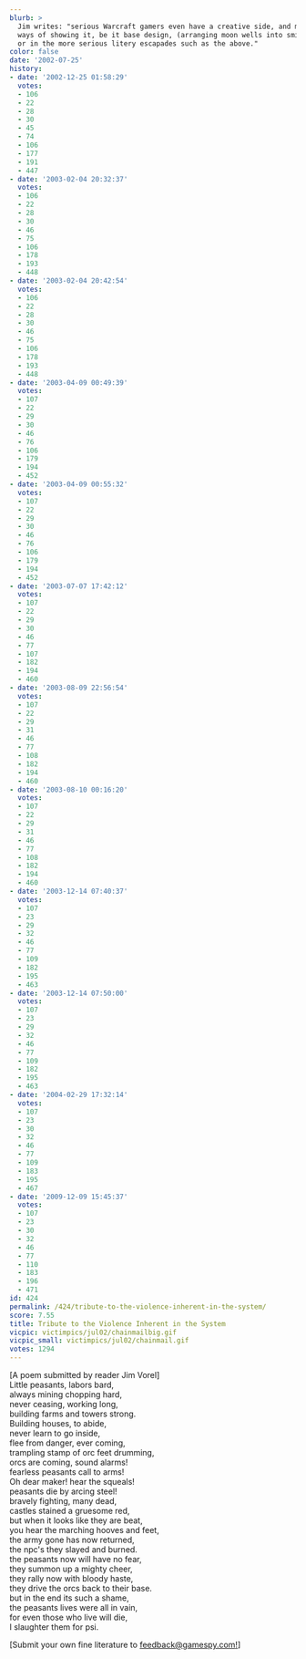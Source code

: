 ```yaml
---
blurb: >
  Jim writes: "serious Warcraft gamers even have a creative side, and many have interesting
  ways of showing it, be it base design, (arranging moon wells into smily faces),
  or in the more serious litery escapades such as the above."
color: false
date: '2002-07-25'
history:
- date: '2002-12-25 01:58:29'
  votes:
  - 106
  - 22
  - 28
  - 30
  - 45
  - 74
  - 106
  - 177
  - 191
  - 447
- date: '2003-02-04 20:32:37'
  votes:
  - 106
  - 22
  - 28
  - 30
  - 46
  - 75
  - 106
  - 178
  - 193
  - 448
- date: '2003-02-04 20:42:54'
  votes:
  - 106
  - 22
  - 28
  - 30
  - 46
  - 75
  - 106
  - 178
  - 193
  - 448
- date: '2003-04-09 00:49:39'
  votes:
  - 107
  - 22
  - 29
  - 30
  - 46
  - 76
  - 106
  - 179
  - 194
  - 452
- date: '2003-04-09 00:55:32'
  votes:
  - 107
  - 22
  - 29
  - 30
  - 46
  - 76
  - 106
  - 179
  - 194
  - 452
- date: '2003-07-07 17:42:12'
  votes:
  - 107
  - 22
  - 29
  - 30
  - 46
  - 77
  - 107
  - 182
  - 194
  - 460
- date: '2003-08-09 22:56:54'
  votes:
  - 107
  - 22
  - 29
  - 31
  - 46
  - 77
  - 108
  - 182
  - 194
  - 460
- date: '2003-08-10 00:16:20'
  votes:
  - 107
  - 22
  - 29
  - 31
  - 46
  - 77
  - 108
  - 182
  - 194
  - 460
- date: '2003-12-14 07:40:37'
  votes:
  - 107
  - 23
  - 29
  - 32
  - 46
  - 77
  - 109
  - 182
  - 195
  - 463
- date: '2003-12-14 07:50:00'
  votes:
  - 107
  - 23
  - 29
  - 32
  - 46
  - 77
  - 109
  - 182
  - 195
  - 463
- date: '2004-02-29 17:32:14'
  votes:
  - 107
  - 23
  - 30
  - 32
  - 46
  - 77
  - 109
  - 183
  - 195
  - 467
- date: '2009-12-09 15:45:37'
  votes:
  - 107
  - 23
  - 30
  - 32
  - 46
  - 77
  - 110
  - 183
  - 196
  - 471
id: 424
permalink: /424/tribute-to-the-violence-inherent-in-the-system/
score: 7.55
title: Tribute to the Violence Inherent in the System
vicpic: victimpics/jul02/chainmailbig.gif
vicpic_small: victimpics/jul02/chainmail.gif
votes: 1294
---
```


\[A poem submitted by reader Jim Vorel\]  
 Little peasants, labors bard,  
 always mining chopping hard,  
 never ceasing, working long,  
 building farms and towers strong.  
 Building houses, to abide,  
 never learn to go inside,  
 flee from danger, ever coming,  
 trampling stamp of orc feet drumming,  
 orcs are coming, sound alarms!  
 fearless peasants call to arms!  
 Oh dear maker! hear the squeals!  
 peasants die by arcing steel!  
 bravely fighting, many dead,  
 castles stained a gruesome red,  
 but when it looks like they are beat,  
 you hear the marching hooves and feet,  
 the army gone has now returned,  
 the npc's they slayed and burned.  
 the peasants now will have no fear,  
 they summon up a mighty cheer,  
 they rally now with bloody haste,  
 they drive the orcs back to their base.  
 but in the end its such a shame,  
 the peasants lives were all in vain,  
 for even those who live will die,  
 I slaughter them for psi.

\[Submit your own fine literature to
[feedback@gamespy.com!](mailto:feedback@gamespy.com)\]
